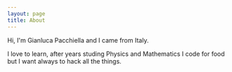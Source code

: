 ```yaml
---
layout: page
title: About
---
```


Hi, I'm Gianluca Pacchiella and I came from Italy.

I love to learn, after years studing Physics and Mathematics I code for food
but I want always to hack all the things.
